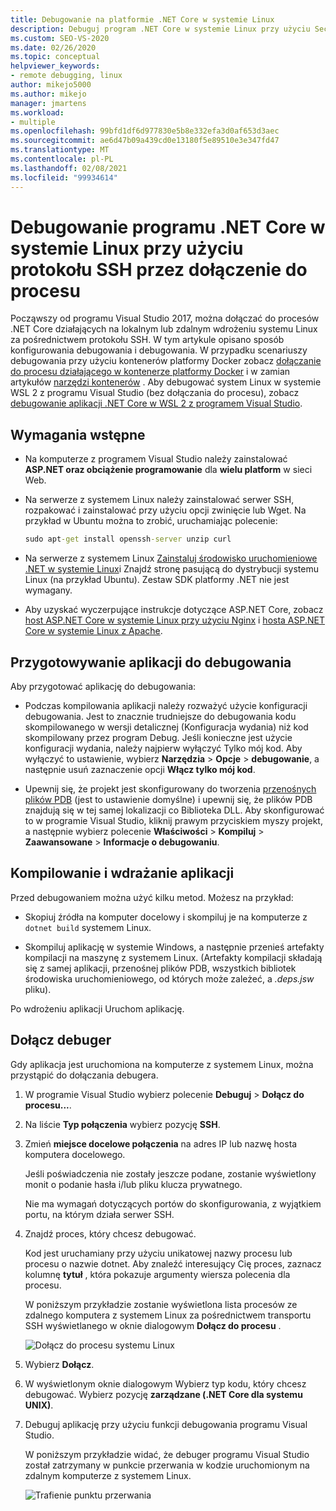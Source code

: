 ```yaml
---
title: Debugowanie na platformie .NET Core w systemie Linux
description: Debuguj program .NET Core w systemie Linux przy użyciu Secure Shell (SSH) przez dołączenie do procesu. Przygotuj swoją aplikację do debugowania. Kompilowanie i wdrażanie aplikacji. Dołącz debuger.
ms.custom: SEO-VS-2020
ms.date: 02/26/2020
ms.topic: conceptual
helpviewer_keywords:
- remote debugging, linux
author: mikejo5000
ms.author: mikejo
manager: jmartens
ms.workload:
- multiple
ms.openlocfilehash: 99bfd1df6d977830e5b8e332efa3d0af653d3aec
ms.sourcegitcommit: ae6d47b09a439cd0e13180f5e89510e3e347fd47
ms.translationtype: MT
ms.contentlocale: pl-PL
ms.lasthandoff: 02/08/2021
ms.locfileid: "99934614"
---
```

# <a name="debug-net-core-on-linux-using-ssh-by-attaching-to-a-process"></a>Debugowanie programu .NET Core w systemie Linux przy użyciu protokołu SSH przez dołączenie do procesu

Począwszy od programu Visual Studio 2017, można dołączać do procesów .NET Core działających na lokalnym lub zdalnym wdrożeniu systemu Linux za pośrednictwem protokołu SSH. W tym artykule opisano sposób konfigurowania debugowania i debugowania. W przypadku scenariuszy debugowania przy użyciu kontenerów platformy Docker zobacz [dołączanie do procesu działającego w kontenerze platformy Docker](../debugger/attach-to-process-running-in-docker-container.md) i w zamian artykułów [narzędzi kontenerów](../containers/edit-and-refresh.md) . Aby debugować system Linux w systemie WSL 2 z programu Visual Studio (bez dołączania do procesu), zobacz [debugowanie aplikacji .NET Core w WSL 2 z programem Visual Studio](../debugger/debug-dotnet-core-in-wsl-2.md).

## <a name="prerequisites"></a>Wymagania wstępne

- Na komputerze z programem Visual Studio należy zainstalować **ASP.NET oraz obciążenie programowanie** dla **wielu platform** w sieci Web.

- Na serwerze z systemem Linux należy zainstalować serwer SSH, rozpakować i zainstalować przy użyciu opcji zwinięcie lub Wget. Na przykład w Ubuntu można to zrobić, uruchamiając polecenie:

  ``` cmd
  sudo apt-get install openssh-server unzip curl
  ```

- Na serwerze z systemem Linux [Zainstaluj środowisko uruchomieniowe .NET w systemie Linux](/dotnet/core/install/linux)i Znajdź stronę pasującą do dystrybucji systemu Linux (na przykład Ubuntu). Zestaw SDK platformy .NET nie jest wymagany.

- Aby uzyskać wyczerpujące instrukcje dotyczące ASP.NET Core, zobacz [host ASP.NET Core w systemie Linux przy użyciu Nginx](/aspnet/core/host-and-deploy/linux-nginx) i [hosta ASP.NET Core w systemie Linux z Apache](/aspnet/core/host-and-deploy/linux-apache).

## <a name="prepare-your-application-for-debugging"></a>Przygotowywanie aplikacji do debugowania

Aby przygotować aplikację do debugowania:

- Podczas kompilowania aplikacji należy rozważyć użycie konfiguracji debugowania. Jest to znacznie trudniejsze do debugowania kodu skompilowanego w wersji detalicznej (Konfiguracja wydania) niż kod skompilowany przez program Debug. Jeśli konieczne jest użycie konfiguracji wydania, należy najpierw wyłączyć Tylko mój kod. Aby wyłączyć to ustawienie, wybierz **Narzędzia**  >  **Opcje**  >  **debugowanie**, a następnie usuń zaznaczenie opcji **Włącz tylko mój kod**.

- Upewnij się, że projekt jest skonfigurowany do tworzenia [przenośnych plików PDB](https://github.com/OmniSharp/omnisharp-vscode/wiki/Portable-PDBs) (jest to ustawienie domyślne) i upewnij się, że plików PDB znajdują się w tej samej lokalizacji co Biblioteka DLL. Aby skonfigurować to w programie Visual Studio, kliknij prawym przyciskiem myszy projekt, a następnie wybierz polecenie **Właściwości**  >  **Kompiluj**  >  **Zaawansowane**  >  **Informacje o debugowaniu**.

## <a name="build-and-deploy-the-application"></a>Kompilowanie i wdrażanie aplikacji

Przed debugowaniem można użyć kilku metod. Możesz na przykład:

- Skopiuj źródła na komputer docelowy i skompiluj je na komputerze z ```dotnet build``` systemem Linux.

- Skompiluj aplikację w systemie Windows, a następnie przenieś artefakty kompilacji na maszynę z systemem Linux. (Artefakty kompilacji składają się z samej aplikacji, przenośnej plików PDB, wszystkich bibliotek środowiska uruchomieniowego, od których może zależeć, a *.deps.jsw* pliku).

Po wdrożeniu aplikacji Uruchom aplikację.

## <a name="attach-the-debugger"></a>Dołącz debuger

Gdy aplikacja jest uruchomiona na komputerze z systemem Linux, można przystąpić do dołączania debugera.

1. W programie Visual Studio wybierz polecenie **Debuguj**  >  **Dołącz do procesu...**.

1. Na liście **Typ połączenia** wybierz pozycję **SSH**.

1. Zmień **miejsce docelowe połączenia** na adres IP lub nazwę hosta komputera docelowego.

   Jeśli poświadczenia nie zostały jeszcze podane, zostanie wyświetlony monit o podanie hasła i/lub pliku klucza prywatnego.

   Nie ma wymagań dotyczących portów do skonfigurowania, z wyjątkiem portu, na którym działa serwer SSH.

1. Znajdź proces, który chcesz debugować.

   Kod jest uruchamiany przy użyciu unikatowej nazwy procesu lub procesu o nazwie dotnet. Aby znaleźć interesujący Cię proces, zaznacz kolumnę **tytuł** , która pokazuje argumenty wiersza polecenia dla procesu.

   W poniższym przykładzie zostanie wyświetlona lista procesów ze zdalnego komputera z systemem Linux za pośrednictwem transportu SSH wyświetlanego w oknie dialogowym **Dołącz do procesu** .

   ![Dołącz do procesu systemu Linux](media/remote-debug-linux-over-ssh-attach.png)

1. Wybierz **Dołącz**.

1. W wyświetlonym oknie dialogowym Wybierz typ kodu, który chcesz debugować. Wybierz pozycję **zarządzane (.NET Core dla systemu UNIX)**.

1. Debuguj aplikację przy użyciu funkcji debugowania programu Visual Studio.

   W poniższym przykładzie widać, że debuger programu Visual Studio został zatrzymany w punkcie przerwania w kodzie uruchomionym na zdalnym komputerze z systemem Linux.

   ![Trafienie punktu przerwania](media/remote-debug-linux-over-ssh-hit-breakpoint.png)